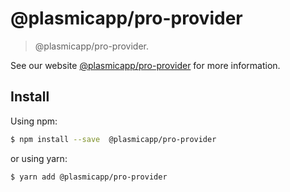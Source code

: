 # @plasmicapp/pro-provider

> @plasmicapp/pro-provider.

See our website [@plasmicapp/pro-provider](https://procomponent.ant.design/) for more information.

## Install

Using npm:

```bash
$ npm install --save  @plasmicapp/pro-provider
```

or using yarn:

```bash
$ yarn add @plasmicapp/pro-provider
```
